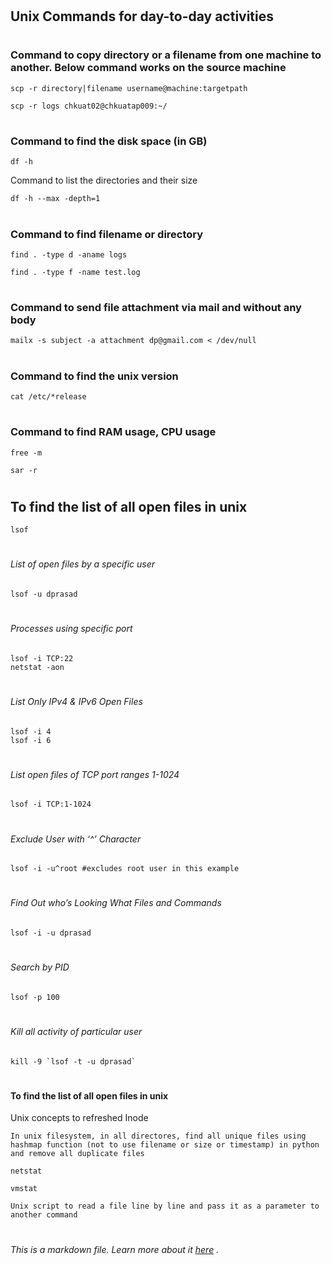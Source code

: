 
# <h2> Unix Commands for day-to-day activities #


# <h3> Command to copy directory or a filename from one machine to another. Below command works on the source machine

	
	scp -r directory|filename username@machine:targetpath

	scp -r logs chkuat02@chkuatap009:~/





# <h3> Command to find the disk space (in GB)

	
	df -h




Command to list the directories and their size

	
	df -h --max -depth=1



# <h3> Command to find filename or directory

	
	find . -type d -aname logs

	find . -type f -name test.log



# <h3> Command to send file attachment via mail and without any body

	
	mailx -s subject -a attachment dp@gmail.com < /dev/null



# <h3> Command to find the unix version 

	
	cat /etc/*release

# <h3> Command to find RAM usage, CPU usage

	
	free -m
	
	sar -r
	

	
# <h2> To find the list of all open files in unix

	lsof
	

# <h6> List of open files by a specific user

	lsof -u dprasad
	
	
# <h6> Processes using specific port 

	lsof -i TCP:22
	netstat -aon
	
# <h6> List Only IPv4 & IPv6 Open Files

	lsof -i 4
	lsof -i 6
	
# <h6> List open files of TCP port ranges 1-1024

	lsof -i TCP:1-1024
	
# <h6> Exclude User with ‘^’ Character

	lsof -i -u^root #excludes root user in this example
	

# <h6> Find Out who’s Looking What Files and Commands

	lsof -i -u dprasad

# <h6> Search by PID

	lsof -p 100
	
# <h6> Kill all activity of particular user

	kill -9 `lsof -t -u dprasad`
	

# <h4> To find the list of all open files in unix

Unix concepts to refreshed
	Inode

	In unix filesystem, in all directores, find all unique files using hashmap function (not to use filename or size or timestamp) in python and remove all duplicate files

	netstat

	vmstat

	Unix script to read a file line by line and pass it as a parameter to another command


# <h6> *This is a markdown file. Learn more about it [here](https://guides.github.com/features/mastering-markdown/) .*
